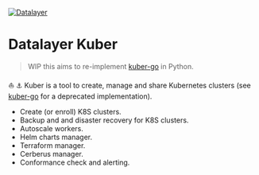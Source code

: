 [![Datalayer](https://raw.githubusercontent.com/datalayer/datalayer/main/res/logo/datalayer-25.svg?sanitize=true)](https://datalayer.io)

# Datalayer Kuber

> WIP this aims to re-implement [kuber-go](htts://github.com/datalayer-attic/kuber-go) in Python.

⛵️ ⚓️ Kuber is a tool to create, manage and share Kubernetes clusters (see [kuber-go](htts://github.com/datalayer-attic/kuber-go) for a deprecated implementation).

- Create (or enroll) K8S clusters.
- Backup and and disaster recovery for K8S clusters.
- Autoscale workers.
- Helm charts manager.
- Terraform manager.
- Cerberus manager.
- Conformance check and alerting.
<!--
Read more on the [Kuber Website](https://kuber.sh).

Build and install Kuber.

```bash
make build && \
  make install
```

You need a running minikube instance and a running K8S proxy.

```bash
dla minikube-start && \
  dla k8s-dashboard
```

Start the local Kuber server.

```bash
make build && \
  make start
```
-->
